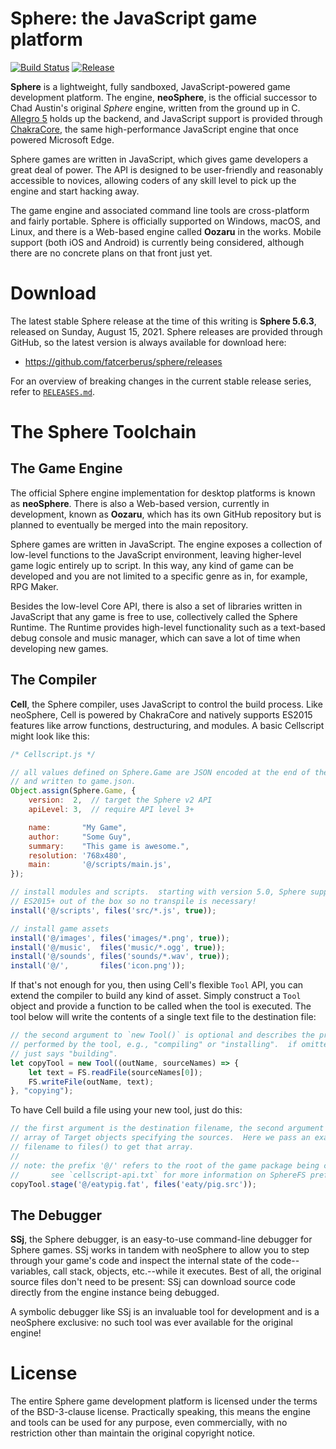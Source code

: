 Sphere: the JavaScript game platform
====================================

[![Build Status](https://www.travis-ci.com/fatcerberus/sphere.svg?branch=master)](https://www.travis-ci.com/fatcerberus/sphere)
[![Release](https://img.shields.io/github/release/fatcerberus/sphere.svg)](https://github.com/fatcerberus/sphere/releases/latest)

**Sphere** is a lightweight, fully sandboxed, JavaScript-powered game
development platform.  The engine, **neoSphere**, is the official successor to
Chad Austin's original *Sphere* engine, written from the ground up in C.
[Allegro 5](http://liballeg.org) holds up the backend, and JavaScript support
is provided through [ChakraCore](https://github.com/Microsoft/ChakraCore), the
same high-performance JavaScript engine that once powered Microsoft Edge.

Sphere games are written in JavaScript, which gives game developers a great
deal of power.  The API is designed to be user-friendly and reasonably
accessible to novices, allowing coders of any skill level to pick up the engine
and start hacking away.

The game engine and associated command line tools are cross-platform and fairly
portable.  Sphere is officially supported on Windows, macOS, and Linux, and
there is a Web-based engine called **Oozaru** in the works.  Mobile support
(both iOS and Android) is currently being considered, although there are no
concrete plans on that front just yet.


Download
========

The latest stable Sphere release at the time of this writing is
**Sphere 5.6.3**, released on Sunday, August 15, 2021.  Sphere releases are
provided through GitHub, so the latest version is always available for download
here:

* <https://github.com/fatcerberus/sphere/releases>

For an overview of breaking changes in the current stable release series, refer
to [`RELEASES.md`](RELEASES.md).


The Sphere Toolchain
====================

The Game Engine
---------------

The official Sphere engine implementation for desktop platforms is known as
**neoSphere**.  There is also a Web-based version, currently in development,
known as **Oozaru**, which has its own GitHub repository but is planned to
eventually be merged into the main repository. 

Sphere games are written in JavaScript.  The engine exposes a collection of
low-level functions to the JavaScript environment, leaving higher-level game
logic entirely up to script.  In this way, any kind of game can be developed
and you are not limited to a specific genre as in, for example, RPG Maker.

Besides the low-level Core API, there is also a set of libraries written in
JavaScript that any game is free to use, collectively called the
Sphere Runtime.  The Runtime provides high-level functionality such as a
text-based debug console and music manager, which can save a lot of time when
developing new games.


The Compiler
------------

**Cell**, the Sphere compiler, uses JavaScript to control the build process.
Like neoSphere, Cell is powered by ChakraCore and natively supports ES2015
features like arrow functions, destructuring, and modules.  A basic Cellscript
might look like this:

```js
/* Cellscript.js */

// all values defined on Sphere.Game are JSON encoded at the end of the build
// and written to game.json.
Object.assign(Sphere.Game, {
    version:  2,  // target the Sphere v2 API
    apiLevel: 3,  // require API level 3+

    name:       "My Game",
    author:     "Some Guy",
    summary:    "This game is awesome.",
    resolution: '768x480',
    main:       '@/scripts/main.js',
});

// install modules and scripts.  starting with version 5.0, Sphere supports
// ES2015+ out of the box so no transpile is necessary!
install('@/scripts', files('src/*.js', true));

// install game assets
install('@/images', files('images/*.png', true));
install('@/music',  files('music/*.ogg', true));
install('@/sounds', files('sounds/*.wav', true));
install('@/',       files('icon.png'));
```

If that's not enough for you, then using Cell's flexible `Tool` API, you can
extend the compiler to build any kind of asset.  Simply construct a `Tool`
object and provide a function to be called when the tool is executed.  The tool
below will write the contents of a single text file to the destination file:

```js
// the second argument to `new Tool()` is optional and describes the process
// performed by the tool, e.g., "compiling" or "installing".  if omitted, Cell
// just says "building".
let copyTool = new Tool((outName, sourceNames) => {
    let text = FS.readFile(sourceNames[0]);
    FS.writeFile(outName, text);
}, "copying");
```

To have Cell build a file using your new tool, just do this:

```js
// the first argument is the destination filename, the second argument is an
// array of Target objects specifying the sources.  Here we pass an exact
// filename to files() to get that array.
//
// note: the prefix '@/' refers to the root of the game package being compiled.
//       see `cellscript-api.txt` for more information on SphereFS prefixes.
copyTool.stage('@/eatypig.fat', files('eaty/pig.src'));
```


The Debugger
------------

**SSj**, the Sphere debugger, is an easy-to-use command-line debugger for
Sphere games.  SSj works in tandem with neoSphere to allow you to step through
your game's code and inspect the internal state of the code--variables, call
stack, objects, etc.--while it executes.  Best of all, the original source
files don't need to be present: SSj can download source code directly from the
engine instance being debugged.

A symbolic debugger like SSj is an invaluable tool for development and is a
neoSphere exclusive: no such tool was ever available for the original engine!


License
=======

The entire Sphere game development platform is licensed under the terms of the
BSD-3-clause license.  Practically speaking, this means the engine and tools
can be used for any purpose, even commercially, with no restriction other than
maintain the original copyright notice.
